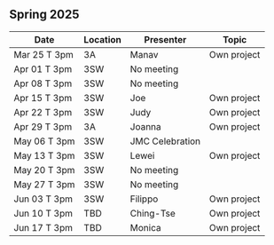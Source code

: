 ## Spring 2025

| Date            | Location   | Presenter                | Topic              |
|-----------------|------------|--------------------------|--------------------|
| Mar 25 T 3pm    | 3A         | Manav                    | Own project        |
| Apr 01 T 3pm    | 3SW        | No meeting               |                    |
| Apr 08 T 3pm    | 3SW        | No meeting               |                    |
| Apr 15 T 3pm    | 3SW        | Joe                      | Own project        |
| Apr 22 T 3pm    | 3SW        | Judy                     | Own project        |
| Apr 29 T 3pm    | 3A         | Joanna                   | Own project        |
| May 06 T 3pm    | 3SW        | JMC Celebration          |                    |
| May 13 T 3pm    | 3SW        | Lewei                    | Own project        |
| May 20 T 3pm    | 3SW        | No meeting               |                    |
| May 27 T 3pm    | 3SW        | No meeting               |                    |
| Jun 03 T 3pm    | 3SW        | Filippo                  | Own project        |
| Jun 10 T 3pm    | TBD        | Ching-Tse                | Own project        |
| Jun 17 T 3pm    | TBD        | Monica                   | Own project        |
